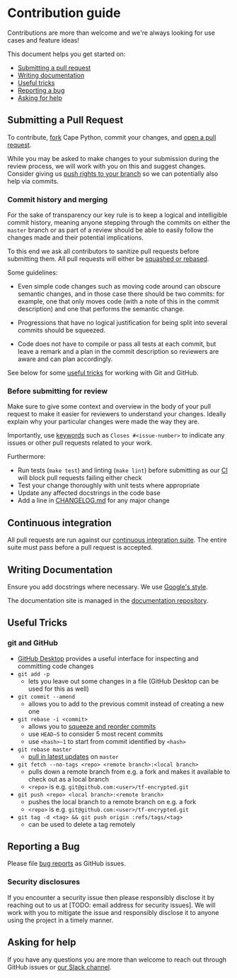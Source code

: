 # Contribution guide

Contributions are more than welcome and we're always looking for use cases and feature ideas!

This document helps you get started on:

- [Submitting a pull request](#submitting-a-pull-request)
- [Writing documentation](#writing-documentation)
- [Useful tricks](#useful-tricks)
- [Reporting a bug](#reporting-a-bug)
- [Asking for help](#asking-for-help)



## Submitting a Pull Request

To contribute, [fork](https://help.github.com/articles/fork-a-repo/) Cape Python, commit your changes, and [open a pull request](https://help.github.com/articles/using-pull-requests/).

While you may be asked to make changes to your submission during the review process, we will work with you on this and suggest changes. Consider giving us [push rights to your branch](https://help.github.com/articles/allowing-changes-to-a-pull-request-branch-created-from-a-fork/) so we can potentially also help via commits.

### Commit history and merging

For the sake of transparency our key rule is to keep a logical and intelligible commit history, meaning anyone stepping through the commits on either the `master` branch or as part of a review should be able to easily follow the changes made and their potential implications.

To this end we ask all contributors to sanitize pull requests before submitting them. All pull requests will either be [squashed or rebased](https://help.github.com/en/articles/about-pull-request-merges).

Some guidelines:

- Even simple code changes such as moving code around can obscure semantic changes, and in those case there should be two commits: for example, one that only moves code (with a note of this in the commit description) and one that performs the semantic change.

- Progressions that have no logical justification for being split into several commits should be squeezed.

- Code does not have to compile or pass all tests at each commit, but leave a remark and a plan in the commit description so reviewers are aware and can plan accordingly.

See below for some [useful tricks](#git-and-github) for working with Git and GitHub.

### Before submitting for review

Make sure to give some context and overview in the body of your pull request to make it easier for reviewers to understand your changes. Ideally explain why your particular changes were made the way they are.

Importantly, use [keywords](https://help.github.com/en/articles/closing-issues-using-keywords) such as `Closes #<issue-number>` to indicate any issues or other pull requests related to your work.

Furthermore:

- Run tests (`make test`) and linting (`make lint`) before submitting as our [CI](#continuous-integration) will block pull requests failing either check
- Test your change thoroughly with unit tests where appropriate
- Update any affected docstrings in the code base
- Add a line in [CHANGELOG.md](CHANGELOG.md) for any major change

## Continuous integration

All pull requests are run against our [continuous integration suite](https://github.com/capeprivacy/cape-python/actions). The entire suite must pass before a pull request is accepted.

## Writing Documentation

Ensure you add docstrings where necessary. We use [Google's style](https://github.com/google/styleguide/blob/gh-pages/pyguide.md).

The documentation site is managed in the [documentation repository](https://github.com/capeprivacy/documentation).

## Useful Tricks

### git and GitHub

- [GitHub Desktop](https://desktop.github.com/) provides a useful interface for inspecting and committing code changes
- `git add -p`
  - lets you leave out some changes in a file (GitHub Desktop can be used for this as well)
- `git commit --amend`
  - allows you to add to the previous commit instead of creating a new one
- `git rebase -i <commit>`
  - allows you to [squeeze and reorder commits](https://git-scm.com/book/en/v2/Git-Tools-Rewriting-History)
  - use `HEAD~5` to consider 5 most recent commits
  - use `<hash>~1` to start from commit identified by `<hash>`
- `git rebase master`
  - [pull in latest updates](https://git-scm.com/book/en/v2/Git-Branching-Rebasing) on `master`
- `git fetch --no-tags <repo> <remote branch>:<local branch>`
  - pulls down a remote branch from e.g. a fork and makes it available to check out as a local branch
  - `<repo>` is e.g. `git@github.com:<user>/tf-encrypted.git`
- `git push <repo> <local branch>:<remote branch>`
  - pushes the local branch to a remote branch on e.g. a fork
  - `<repo>` is e.g. `git@github.com:<user>/tf-encrypted.git`
- `git tag -d <tag> && git push origin :refs/tags/<tag>`
  - can be used to delete a tag remotely

## Reporting a Bug

Please file [bug reports](https://github.com/capeprivacy/cape-python/issues/new?template=bug_report.md) as GitHub issues.

### Security disclosures

If you encounter a security issue then please responsibly disclose it by reaching out to us at [TODO: email address for security issues]. We will work with you to mitigate the issue and responsibly disclose it to anyone using the project in a timely manner.

## Asking for help

If you have any questions you are more than welcome to reach out through GitHub issues or [our Slack channel](https://join.slack.com/t/capecommunity/shared_invite/zt-f8jeskkm-r9_FD0o4LkuQqhJSa~~IQA).